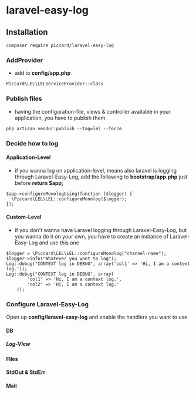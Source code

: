 # laravel-easy-log

## Installation

```
composer require piccard/laravel-easy-log
``` 


### AddProvider 

- add  to **config/app.php** 

```
Piccard\LEL\LELServiceProvider::class
``` 
### Publish files

- having the configuration-file, views & controller available in your application, you have to publish them

```
php artisan vendor:publish --tag=lel --force
```

### Decide how to log

#### Application-Level

- if you wanna log on application-level, means also laravel is logging through Laravel-Easy-Log, add the following to **bootstrap/app.php** just before  **return  $app;** 

```
$app->configureMonologUsing(function ($logger) {
  \Piccard\LEL\LEL::configureMonolog($logger);
});
```


#### Custom-Level

- if you don't wanna have Laravel logging through Laravel-Easy-Log, but you wanna do it on your own, you have to create an instance of Laravel-Easy-Log and use this one

```
$logger = \Piccard\LEL\LEL::configureMonolog("channel-name"); 
$logger->info("Whatever you want to log");
Log::debug("CONTEXT log in DEBUG", array('col1' => 'Hi, I am a context log.'));    
Log::debug("CONTEXT log in DEBUG", array(
        'col1' => 'Hi, I am a context log.',
        'col2' => 'Hi, I am a context log.'
    ));
```


### Configure Laravel-Easy-Log
Open up **config/laravel-easy-log** and enable the handlers you want to use

#### DB

##### Log-View

#### Files

#### StdOut & StdErr

#### Mail

